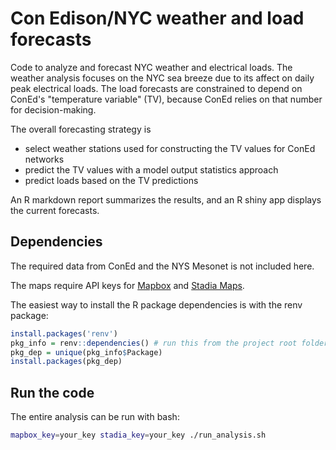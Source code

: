 # Con Edison/NYC weather and load forecasts

Code to analyze and forecast NYC weather and electrical loads. The weather
analysis focuses on the NYC sea breeze due to its affect on daily peak
electrical loads. The load forecasts are constrained to depend on ConEd's
"temperature variable" (TV), because ConEd relies on that number for
decision-making.

The overall forecasting strategy is

- select weather stations used for constructing the TV values for ConEd networks
- predict the TV values with a model output statistics approach
- predict loads based on the TV predictions

An R markdown report summarizes the results, and an R shiny app displays the
current forecasts.

## Dependencies

The required data from ConEd and the NYS Mesonet is not included here.

The maps require API keys for [Mapbox](https://www.mapbox.com/) and [Stadia
Maps](https://stadiamaps.com/).

The easiest way to install the R package dependencies is with the renv package:

```R
install.packages('renv')
pkg_info = renv::dependencies() # run this from the project root folder
pkg_dep = unique(pkg_info$Package)
install.packages(pkg_dep)
```

## Run the code

The entire analysis can be run with bash:

```sh
mapbox_key=your_key stadia_key=your_key ./run_analysis.sh
```
